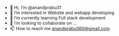 - 👋 Hi, I’m @anandprabu31
- 👀 I’m interested in Website and webapp developing
- 🌱 I’m currently learning Full stack development
- 💞️ I’m looking to collaborate on ...
- 📫 How to reach me anandprabu060@gmail.com

<!---
anandprabu31/anandprabu31 is a ✨ special ✨ repository because its `README.md` (this file) appears on your GitHub profile.
You can click the Preview link to take a look at your changes.
--->
